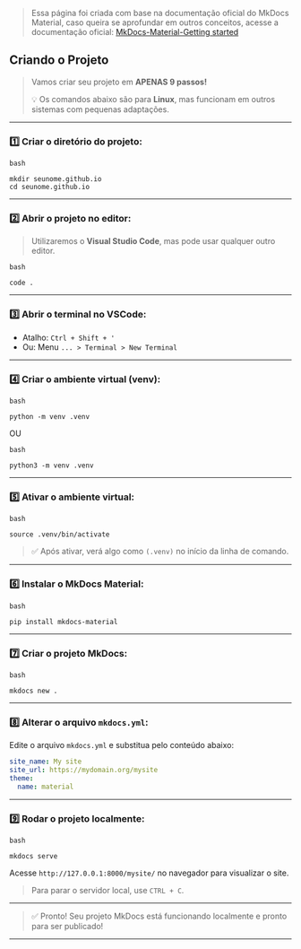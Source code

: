 > Essa página foi criada com base na documentação oficial do MkDocs Material, caso queira se aprofundar em outros conceitos, acesse a documentação oficial: [MkDocs-Material-Getting started](https://squidfunk.github.io/mkdocs-material/getting-started/)  


## Criando o Projeto

> Vamos criar seu projeto em **APENAS 9 passos!**  
>
> 💡 Os comandos abaixo são para **Linux**, mas funcionam em outros sistemas com pequenas adaptações.

---

### 1️⃣ Criar o diretório do projeto:

```
bash

mkdir seunome.github.io
cd seunome.github.io
```

---

### 2️⃣ Abrir o projeto no editor:

> Utilizaremos o **Visual Studio Code**, mas pode usar qualquer outro editor.

```
bash

code .
```

---

### 3️⃣ Abrir o terminal no VSCode:

- Atalho: `Ctrl + Shift + '`
- Ou: Menu `... > Terminal > New Terminal`

---

### 4️⃣ Criar o ambiente virtual (venv):

```
bash

python -m venv .venv
```
OU
```
bash

python3 -m venv .venv
```

---

### 5️⃣ Ativar o ambiente virtual:

```
bash

source .venv/bin/activate
```

> ✅ Após ativar, verá algo como `(.venv)` no início da linha de comando.

---

### 6️⃣ Instalar o MkDocs Material:

```
bash

pip install mkdocs-material
```

---

### 7️⃣ Criar o projeto MkDocs:

```
bash

mkdocs new .
```

---

### 8️⃣ Alterar o arquivo `mkdocs.yml`:

Edite o arquivo `mkdocs.yml` e substitua pelo conteúdo abaixo:

```yaml
site_name: My site
site_url: https://mydomain.org/mysite
theme:
  name: material
```

---

### 9️⃣ Rodar o projeto localmente:

```
bash

mkdocs serve
```

Acesse `http://127.0.0.1:8000/mysite/` no navegador para visualizar o site.  
> Para parar o servidor local, use `CTRL + C`.

---

> ✅ Pronto! Seu projeto MkDocs está funcionando localmente e pronto para ser publicado!

---

<br>

